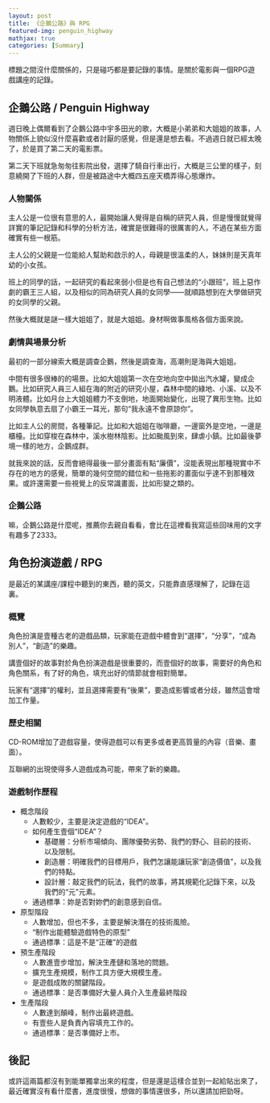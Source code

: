 ```yaml
---
layout: post
title: 《企鵝公路》與 RPG
featured-img: penguin_highway
mathjax: true
categories: [Summary]
---
```


標題之間沒什麼關係的，只是碰巧都是要記錄的事情。是關於電影與一個RPG遊戲講座的記錄。

<!--more-->

## 企鵝公路 / Penguin Highway

週日晚上偶爾看到了企鵝公路中宇多田光的歌，大概是小弟弟和大姐姐的故事，人物關係上貌似沒什麼喜歡或者討厭的感覺，但是還是想去看。不過週日就已經太晚了，於是買了第二天的電影票。

第二天下班就急匆匆往影院出發，選擇了騎自行車出行，大概是三公里的樣子，刻意繞開了下班的人群，但是被路途中大概四五座天橋弄得心態爆炸。

### 人物關係

主人公是一位很有意思的人，最開始讓人覺得是自稱的研究人員，但是慢慢就覺得詳實的筆記記錄和科學的分析方法，確實是很難得的很厲害的人，不過在某些方面確實有些一根筋。

主人公的父親是一位能給人幫助和啟示的人，母親是很溫柔的人，妹妹則是天真年幼的小女孩。

班上的同學的話，一起研究的看起來弱小但是也有自己想法的“小跟班”，班上惡作劇的霸王三人組，以及相似的同為研究人員的女同學——就順路想到在大學做研究的女同學的父親。

然後大概就是謎一樣大姐姐了，就是大姐姐。身材啊做事風格各個方面來說。

### 劇情與場景分析

最初的一部分線索大概是調查企鵝，然後是調查海，高潮則是海與大姐姐。

中間有很多很棒的的場景。比如大姐姐第一次在空地向空中拋出汽水罐，變成企鵝。比如研究人員三人組在海的附近的研究小屋，森林中間的綠地、小溪、以及不明液體。比如月台上大姐姐體力不支倒地，地面開始變化，出現了異形生物。比如女同學執意去扇了小霸王一耳光，那句“我永遠不會原諒你”。

比如主人公的房間，各種筆記。比如和大姐姐在咖啡廳，一邊窗外是空地，一邊是櫃檯。比如穿梭在森林中，溪水樹林陰影。比如颱風到來，肆虐小鎮。比如最後夢境一樣的地方，企鵝成群。

就我來說的話，反而會絕得最後一部分畫面有點“廉價”，沒能表現出那種現實中不存在的地方的感覺，簡單的幾何空間的錯位和一些拖影的畫面似乎達不到那種效果。或許還需要一些視覺上的反常識畫面，比如形變之類的。

### 企鵝公路

嘛，企鵝公路是什麼呢，推薦你去親自看看，會比在這裡看我寫這些回味用的文字有趣多了2333。


## 角色扮演遊戲 / RPG

是最近的某講座/課程中聽到的東西，聽的英文，只能靠直感理解了，記錄在這裏。


### 概覽

角色扮演是壹種古老的遊戲品類，玩家能在遊戲中體會到“選擇”，“分享”，“成為別人”，“創造”的樂趣。

講壹個好的故事對於角色扮演遊戲是很重要的，而壹個好的故事，需要好的角色和角色關系，有了好的角色，填充出好的情節就會相對簡單。

玩家有“選擇”的權利，並且選擇需要有“後果”，要造成影響或者分歧，雖然這會增加工作量。

### 歷史相關

CD-ROM增加了遊戲容量，使得遊戲可以有更多或者更高質量的內容（音樂、畫面）。

互聯網的出現使得多人遊戲成為可能，帶來了新的樂趣。


### 遊戲制作歷程

+ 概念階段
  + 人數較少，主要是決定遊戲的“IDEA"。
  + 如何產生壹個“IDEA”？
    + 基礎層：分析市場傾向、團隊優勢劣勢、我們的野心、目前的技術、以及限制。
    + 創造層：明確我們的目標用戶，我們怎讓能讓玩家“創造價值”，以及我們的特點。
    + 設計層：敲定我們的玩法，我們的故事，將其規範化記錄下來，以及我們的“元”元素。
  + 通過標準：妳是否對妳們的創意感到自信。
+ 原型階段
  + 人數增加，但也不多，主要是解決潛在的技術風險。
  + “制作出能體驗遊戲特色的原型”
  + 通過標準：這是不是“正確”的遊戲
+ 預生產階段
  + 人數進壹步增加，解決生產鏈和落地的問題。
  + 擴充生產規模，制作工具方便大規模生產。
  + 是遊戲成敗的關鍵階段。
  + 通過標準：是否準備好大量人員介入生產最終階段
+ 生產階段
  + 人數達到顛峰，制作出最終遊戲。
  + 有壹些人是負責內容填充工作的。
  + 通過標準：是否準備好上市。

## 後記

或許這兩篇都沒有到能單獨拿出來的程度，但是還是這樣合並到一起給貼出來了，最近確實沒有看什麼書，進度很慢，想做的事情還很多，所以還請加把勁呀。

